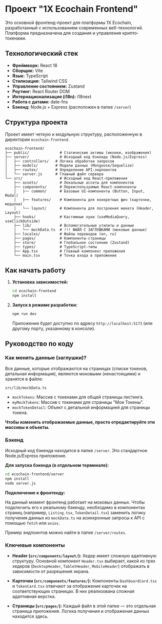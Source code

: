 # Проект "1X Ecochain Frontend"

Это основной фронтенд-проект для платформы 1X Ecochain, разработанный с использованием современных веб-технологий. Платформа предназначена для создания и управления крипто-токенами.

## Технологический стек

- **Фреймворк:** React 18
- **Сборщик:** Vite
- **Язык:** TypeScript
- **Стилизация:** Tailwind CSS
- **Управление состоянием:** Zustand
- **Роутинг:** React Router DOM
- **Интернационализация (i18n):** i18next
- **Работа с датами:** date-fns
- **Бэкенд:** Node.js + Express (расположен в папке `/server`)

## Структура проекта

Проект имеет четкую и модульную структуру, расположенную в директории `ecochain-frontend`.

```
ecochain-frontend/
├── public/              # Статические активы (иконки, изображения)
├── server/              # Исходный код бэкенда (Node.js/Express)
│   ├── controllers/   # Логика обработки запросов
│   ├── models/        # Модели данных (Mongoose/Sequelize)
│   ├── routes/        # Определение API-эндпоинтов
│   └── server.js      # Главный файл сервера
└── src/                 # Исходный код React-приложения
    ├── assets/          # Локальные ассеты для компонентов
    ├── components/      # Переиспользуемые React-компоненты
    │   ├── common/      # Базовые UI-компоненты (Button, Input, Modal)
    │   ├── features/    # Компоненты для конкретных фич (карточки, модалки)
    │   └── layout/      # Компоненты для построения макета (Header, Layout)
    ├── hooks/           # Кастомные хуки (useMediaQuery, useClickOutside)
    ├── lib/             # Вспомогательные утилиты и данные
    │   └── mockData.ts  # !!! ФАЙЛ С ЗАГЛУШКАМИ (моковые данные)
    ├── locales/         # Файлы переводов (en, ru)
    ├── pages/           # Компоненты-страницы
    ├── store/           # Глобальное состояние (Zustand)
    ├── types/           # TypeScript-типы
    ├── App.tsx          # Главный компонент приложения
    └── main.tsx         # Точка входа в приложение
```

## Как начать работу

1.  **Установка зависимостей:**
    ```bash
    cd ecochain-frontend
    npm install
    ```

2.  **Запуск в режиме разработки:**
    ```bash
    npm run dev
    ```
    Приложение будет доступно по адресу `http://localhost:5173` (или другому порту, указанному в консоли).

## Руководство по коду

### Как менять данные (заглушки)?

Все данные, которые отображаются на страницах (списки токенов, детальная информация), являются моковыми (ненастоящими) и хранятся в файле:

`src/lib/mockData.ts`

- `mockTokens`: Массив с токенами для общей страницы листинга.
- `myMockTokens`: Массив с токенами для страницы "Мои Токены".
- `mockTokenDetail`: Объект с детальной информацией для страницы токена.

**Чтобы изменить отображаемые данные, просто отредактируйте эти массивы и объекты.**

### Бэкенд

Исходный код бэкенда находится в папке `/server`. Это стандартное Node.js/Express приложение.

**Для запуска бэкенда (в отдельном терминале):**

```bash
cd ecochain-frontend/server
npm install
node server.js
```

**Подключение к фронтенду:**

На данный момент фронтенд работает на моковых данных. Чтобы подключить его к реальному бэкенду, необходимо в компонентах страниц (например, `Listing.tsx`, `TokenDetail.tsx`) заменить логику получения данных из `mockData.ts` на асинхронные запросы к API с помощью `fetch` или `axios`.

Пример эндпоинтов можно найти в папке `/server/routes`.

### Ключевые компоненты

- **Header (`src/components/layout/`):** Хедер имеет сложную адаптивную структуру. Основной компонент `Header.tsx` выбирает, какой из трех хедеров (`DesktopHeader`, `TabletHeader`, `MobileHeader`) отображать в зависимости от разрешения экрана.

- **Карточки (`src/components/features/`):** Компоненты `DashboardCard.tsx` и `TokenCard.tsx` отвечают за отображение карточек на соответствующих страницах. В них реализована сложная адаптивная верстка.

- **Страницы (`src/pages/`):** Каждый файл в этой папке — это отдельная страница приложения. Логика получения и отображения данных находится здесь.
